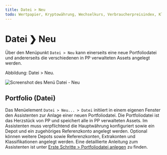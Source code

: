 ```yaml
---
title: Datei > Neu
todo: Wertpapier, Kryptowährung, Wechselkurs, Verbraucherpreisindex, Klassifizierung, Watchliste beschreiben
---
```

# Datei &#10095; Neu

Über den Menüpunkt `Datei > Neu` kann einerseits eine neue Portfoliodatei und andererseits die verschiedenen in PP verwalteten Assets angelegt werden.

Abbildung: Datei > Neu.

![Screenshot des Menü Datei - Neu](./images/menu-datei-neu.png)

## Portfolio (Datei)
Das Menüelement `Datei > Neu... > Datei` initiiert in einem eigenen Fenster den Assistenten zur Anlage einer neuen Portfoliodatei. Die Portfoliodatei ist das Herzstück von PP und speichert alle in PP verwalteten Assets. Im Assistenten muss verpflichtend die Hauptwährung konfiguriert sowie ein Depot und ein zugehöriges Referenzkonto angelegt werden. Optional können weitere Depots sowie Referenzkonten, Extrakonten und Klassifikationen angelegt werden. Eine detaillierte Anleitung zum Assistenten ist unter [Erste Schritte > Portfoliodatei anlegen](../../erste-schritte/intro-neue-portfoliodatei-anlegen.md) zu finden.
